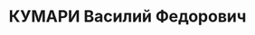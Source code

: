 ---
title: КУМАРИ Василий Федорович
description: 'Арестован в 1937

  Приговор: ВК ВС СССР, 10.1937 - ИТЛ (кат.2) с конфискацией имущества.

  Источники: Сталинский список от 03.10.1937 (Аз.ССР, Кат.2)'
---